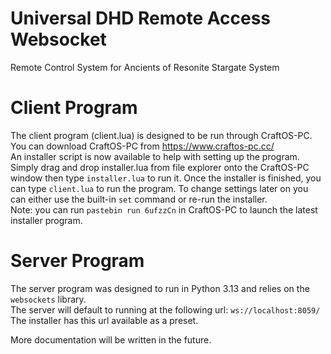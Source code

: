 # Universal DHD Remote Access Websocket

 Remote Control System for Ancients of Resonite Stargate System

# Client Program

The client program (client.lua) is designed to be run through CraftOS-PC.  
You can download CraftOS-PC from https://www.craftos-pc.cc/  
An installer script is now available to help with setting up the program.
Simply drag and drop installer.lua from file explorer onto the CraftOS-PC window then type `installer.lua` to run it.
Once the installer is finished, you can type `client.lua` to run the program.
To change settings later on you can either use the built-in `set` command or re-run the installer.  
Note: you can run `pastebin run 6ufzzCn` in CraftOS-PC to launch the latest installer program.

# Server Program

The server program was designed to run in Python 3.13 and relies on the `websockets` library.  
The server will default to running at the following url: `ws://localhost:8059/`  
The installer has this url available as a preset.

More documentation will be written in the future.
